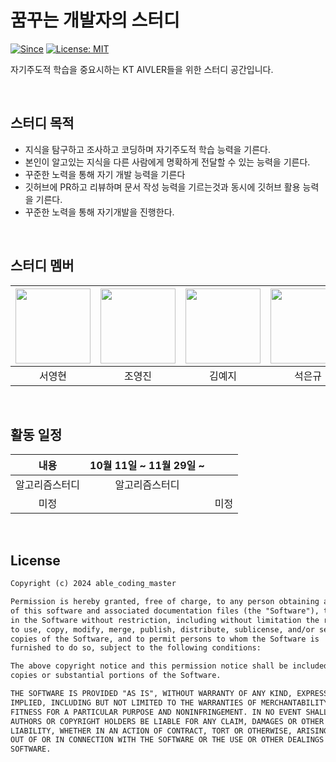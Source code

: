 # 꿈꾸는 개발자의 스터디

[![Since](https://img.shields.io/badge/since-2024.09.18-333333.svg)](https://github.com/our-study/make_cs_possible)
[![License: MIT](https://img.shields.io/badge/License-MIT-yellow.svg)](https://github.com/our-study/make_cs_possible/blob/main/LICENSE)



자기주도적 학습을 중요시하는 KT AIVLER들을 위한 스터디 공간입니다.

<br>

## 스터디 목적

- 지식을 탐구하고 조사하고 코딩하며 자기주도적 학습 능력을 기른다.
- 본인이 알고있는 지식을 다른 사람에게 명확하게 전달할 수 있는 능력을 기른다.
- 꾸준한 노력을 통해 자기 개발 능력을 기른다
- 깃허브에 PR하고 리뷰하며 문서 작성 능력을 기르는것과 동시에 깃허브 활용 능력을 기른다.
- 꾸준한 노력을 통해 자기개발을 진행한다.

<br>

## 스터디 멤버

| <a href="https://github.com/Lucky-SeoYounghyun"><img src="https://github.com/Lucky-SeoYounghyun.png?size=120" width="120"/></a> | <a href="https://github.com/jhy0285"><img src="https://github.com/jhy0285.png?size=120" width="120"/></a> | <a href="https://github.com/KimYe-Ji"><img src="https://github.com/KimYe-Ji.png?size=120" width="120"/></a> | <a href="https://github.com/S-EK"><img src="https://github.com/S-EK.png?size=120" width="120"/></a> | <a href="https://github.com/Ladaekyung"><img src="https://github.com/Ladaekyung.png?size=120" width="120"/></a> | <a href="https://github.com/seominse"><img src="https://github.com/seominse.png?size=120" width="120"/></a> |
|:----------------------------------------------------------------------------------------------------:|:-------------------------------------------------------------------------------:|:---------------------------------------------------------------------------------:|:---------------------------------------------------------------------:|:-------------------------------------------------------------------------------------:|:-------------------------------------------------------------------------------------:|
|                                            서영현                                                     |                                     조영진                                      |                                       김예지                                       |                               석은규                                  |                                        라대경                                          |                                        서민석                                          |

<br>

## 활동 일정

|   내용    | 10월 11일 ~ 11월 29일 ~ | |
|:---------:|:-------------------:|:----------:|
| 알고리즘스터디 | 알고리즘스터디 |  |
|    미정   |  | 미정 |

<br>

## License

```html
Copyright (c) 2024 able_coding_master

Permission is hereby granted, free of charge, to any person obtaining a copy
of this software and associated documentation files (the "Software"), to deal
in the Software without restriction, including without limitation the rights
to use, copy, modify, merge, publish, distribute, sublicense, and/or sell
copies of the Software, and to permit persons to whom the Software is
furnished to do so, subject to the following conditions:

The above copyright notice and this permission notice shall be included in all
copies or substantial portions of the Software.

THE SOFTWARE IS PROVIDED "AS IS", WITHOUT WARRANTY OF ANY KIND, EXPRESS OR
IMPLIED, INCLUDING BUT NOT LIMITED TO THE WARRANTIES OF MERCHANTABILITY,
FITNESS FOR A PARTICULAR PURPOSE AND NONINFRINGEMENT. IN NO EVENT SHALL THE
AUTHORS OR COPYRIGHT HOLDERS BE LIABLE FOR ANY CLAIM, DAMAGES OR OTHER
LIABILITY, WHETHER IN AN ACTION OF CONTRACT, TORT OR OTHERWISE, ARISING FROM,
OUT OF OR IN CONNECTION WITH THE SOFTWARE OR THE USE OR OTHER DEALINGS IN THE
SOFTWARE.
```
